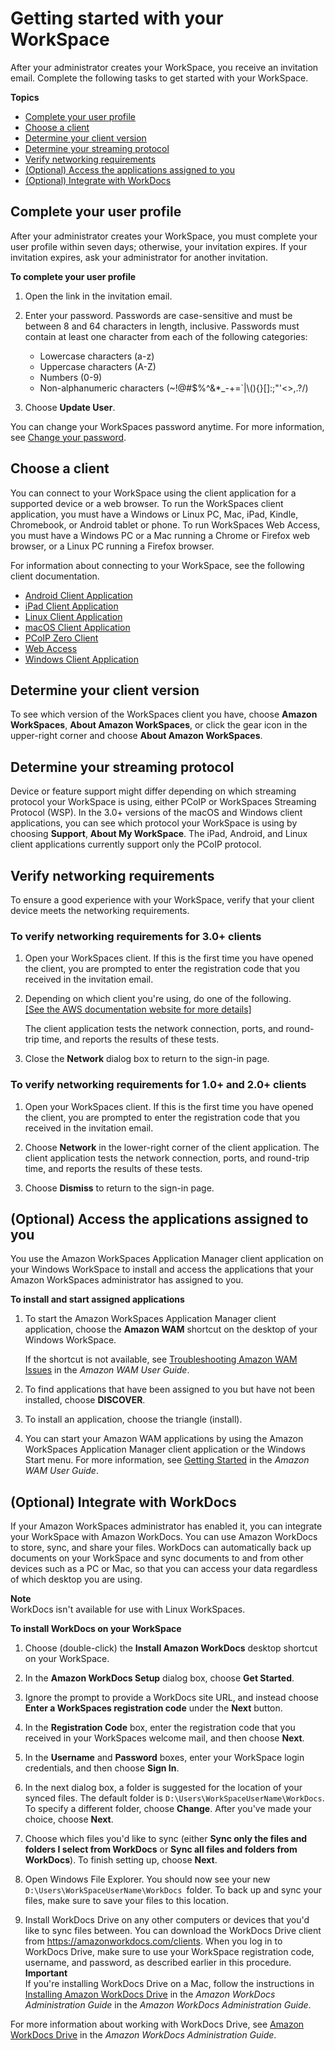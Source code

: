 # Getting started with your WorkSpace<a name="workspaces-user-getting-started"></a>

After your administrator creates your WorkSpace, you receive an invitation email\. Complete the following tasks to get started with your WorkSpace\.

**Topics**
+ [Complete your user profile](#complete-registration)
+ [Choose a client](#choose-client)
+ [Determine your client version](#determine-version)
+ [Determine your streaming protocol](#determine-protocol)
+ [Verify networking requirements](#verify-requirements)
+ [\(Optional\) Access the applications assigned to you](#access-wam-apps)
+ [\(Optional\) Integrate with WorkDocs](#workdocs-integration)

## Complete your user profile<a name="complete-registration"></a>

After your administrator creates your WorkSpace, you must complete your user profile within seven days; otherwise, your invitation expires\. If your invitation expires, ask your administrator for another invitation\.

**To complete your user profile**

1. Open the link in the invitation email\.

1. Enter your password\. Passwords are case\-sensitive and must be between 8 and 64 characters in length, inclusive\. Passwords must contain at least one character from each of the following categories:
   + Lowercase characters \(a\-z\)
   + Uppercase characters \(A\-Z\)
   + Numbers \(0\-9\)
   + Non\-alphanumeric characters \(\~\!@\#$%^&\*\_\-\+=`\|\\\(\)\{\}\[\]:;"'<>,\.?/\)

1. Choose **Update User**\.

You can change your WorkSpaces password anytime\. For more information, see [Change your password](manage_workspace_client.md#client-change-password)\.

## Choose a client<a name="choose-client"></a>

You can connect to your WorkSpace using the client application for a supported device or a web browser\. To run the WorkSpaces client application, you must have a Windows or Linux PC, Mac, iPad, Kindle, Chromebook, or Android tablet or phone\. To run WorkSpaces Web Access, you must have a Windows PC or a Mac running a Chrome or Firefox web browser, or a Linux PC running a Firefox browser\.

For information about connecting to your WorkSpace, see the following client documentation\.
+ [Android Client Application](amazon-workspaces-android-client.md)
+ [iPad Client Application](amazon-workspaces-ipad-client.md)
+ [Linux Client Application](amazon-workspaces-linux-client.md)
+ [macOS Client Application](amazon-workspaces-osx-client.md)
+ [PCoIP Zero Client](amazon-workspaces-pcoip-zero-client.md)
+ [Web Access](amazon-workspaces-web-access.md)
+ [Windows Client Application](amazon-workspaces-windows-client.md)

## Determine your client version<a name="determine-version"></a>

To see which version of the WorkSpaces client you have, choose **Amazon WorkSpaces**, **About Amazon WorkSpaces**, or click the gear icon in the upper\-right corner and choose **About Amazon WorkSpaces**\.

## Determine your streaming protocol<a name="determine-protocol"></a>

Device or feature support might differ depending on which streaming protocol your WorkSpace is using, either PCoIP or WorkSpaces Streaming Protocol \(WSP\)\. In the 3\.0\+ versions of the macOS and Windows client applications, you can see which protocol your WorkSpace is using by choosing **Support**, **About My WorkSpace**\. The iPad, Android, and Linux client applications currently support only the PCoIP protocol\.

## Verify networking requirements<a name="verify-requirements"></a>

To ensure a good experience with your WorkSpace, verify that your client device meets the networking requirements\.

### To verify networking requirements for 3\.0\+ clients<a name="verify-requirements-new-clients"></a>

1. Open your WorkSpaces client\. If this is the first time you have opened the client, you are prompted to enter the registration code that you received in the invitation email\.

1. Depending on which client you're using, do one of the following\.    
[\[See the AWS documentation website for more details\]](http://docs.aws.amazon.com/workspaces/latest/userguide/workspaces-user-getting-started.html)

   The client application tests the network connection, ports, and round\-trip time, and reports the results of these tests\.

1. Close the **Network** dialog box to return to the sign\-in page\.

### To verify networking requirements for 1\.0\+ and 2\.0\+ clients<a name="verify-requirements-legacy-clients"></a>

1. Open your WorkSpaces client\. If this is the first time you have opened the client, you are prompted to enter the registration code that you received in the invitation email\.

1. Choose **Network** in the lower\-right corner of the client application\. The client application tests the network connection, ports, and round\-trip time, and reports the results of these tests\.

1. Choose **Dismiss** to return to the sign\-in page\.

## \(Optional\) Access the applications assigned to you<a name="access-wam-apps"></a>

You use the Amazon WorkSpaces Application Manager client application on your Windows WorkSpace to install and access the applications that your Amazon WorkSpaces administrator has assigned to you\.

**To install and start assigned applications**

1. To start the Amazon WorkSpaces Application Manager client application, choose the **Amazon WAM** shortcut on the desktop of your Windows WorkSpace\.

   If the shortcut is not available, see [Troubleshooting Amazon WAM Issues](http://docs.aws.amazon.com/wam/latest/userguide/troubleshooting.html) in the *Amazon WAM User Guide*\.

1. To find applications that have been assigned to you but have not been installed, choose **DISCOVER**\.

1. To install an application, choose the triangle \(install\)\.

1. You can start your Amazon WAM applications by using the Amazon WorkSpaces Application Manager client application or the Windows Start menu\. For more information, see [Getting Started](http://docs.aws.amazon.com/wam/latest/userguide/) in the *Amazon WAM User Guide*\.

## \(Optional\) Integrate with WorkDocs<a name="workdocs-integration"></a>

If your Amazon WorkSpaces administrator has enabled it, you can integrate your WorkSpace with Amazon WorkDocs\. You can use Amazon WorkDocs to store, sync, and share your files\. WorkDocs can automatically back up documents on your WorkSpace and sync documents to and from other devices such as a PC or Mac, so that you can access your data regardless of which desktop you are using\.

**Note**  
WorkDocs isn't available for use with Linux WorkSpaces\.

**To install WorkDocs on your WorkSpace**

1. Choose \(double\-click\) the **Install Amazon WorkDocs** desktop shortcut on your WorkSpace\.

1. In the **Amazon WorkDocs Setup** dialog box, choose **Get Started**\.

1. Ignore the prompt to provide a WorkDocs site URL, and instead choose **Enter a WorkSpaces registration code** under the **Next** button\.

1. In the **Registration Code** box, enter the registration code that you received in your WorkSpaces welcome mail, and then choose **Next**\.

1. In the **Username** and **Password** boxes, enter your WorkSpace login credentials, and then choose **Sign In**\.

1. In the next dialog box, a folder is suggested for the location of your synced files\. The default folder is `D:\Users\WorkSpaceUserName\WorkDocs`\. To specify a different folder, choose **Change**\. After you've made your choice, choose **Next**\. 

1. Choose which files you'd like to sync \(either **Sync only the files and folders I select from WorkDocs** or **Sync all files and folders from WorkDocs**\)\. To finish setting up, choose **Next**\.

1. Open Windows File Explorer\. You should now see your new `D:\Users\WorkSpaceUserName\WorkDocs `folder\. To back up and sync your files, make sure to save your files to this location\.

1. Install WorkDocs Drive on any other computers or devices that you'd like to sync files between\. You can download the WorkDocs Drive client from [https://amazonworkdocs\.com/clients](https://amazonworkdocs.com/clients)\. When you log in to WorkDocs Drive, make sure to use your WorkSpace registration code, username, and password, as described earlier in this procedure\.
**Important**  
If you're installing WorkDocs Drive on a Mac, follow the instructions in [Installing Amazon WorkDocs Drive](https://docs.aws.amazon.com/workdocs/latest/userguide/drive_install.html) in the *Amazon WorkDocs Administration Guide* in the *Amazon WorkDocs Administration Guide*\.

For more information about working with WorkDocs Drive, see [Amazon WorkDocs Drive](https://docs.aws.amazon.com/workdocs/latest/userguide/workdocs_drive_help.html) in the *Amazon WorkDocs Administration Guide*\.